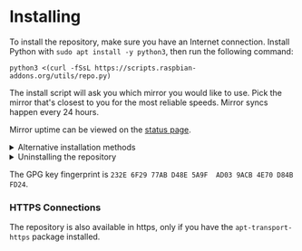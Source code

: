 # Installing

To install the repository, make sure you have an Internet connection. Install Python with `sudo apt install -y python3`, then run the following command:

```
python3 <(curl -fSsL https://scripts.raspbian-addons.org/utils/repo.py)
```
The install script will ask you which mirror you would like to use. Pick the mirror that's closest to you for the most reliable speeds. Mirror syncs happen every 24 hours.

Mirror uptime can be viewed on the [status page](https://status.raspbian-addons.org/).

<details>
<summary> Alternative installation methods </summary>
  
 First, install <code>extrepo</code>.
  
```
sudo apt install -y extrepo
```
 Then, enable the Raspbian Addons repository.
```
extrepo enable raspbian-addons
```
</details>

<details>
<summary> Uninstalling the repository </summary>

  To uninstall, execute this command. 
```
bash <(curl -fSsL https://scripts.raspbian-addons.org/utils/uninstall.sh)
```

  If you installed the repository using <code>extrepo</code>, skip the step above and simply run the following:
```
extrepo disable raspbian-addons
```
   
   Please note that uninstalling the repository will not remove any of the software installed using it.
</details>

The GPG key fingerprint is `232E 6F29 77AB D48E 5A9F  AD03 9ACB 4E70 D84B FD24`.
  
### HTTPS Connections
  
The repository is also available in https, only if you have the `apt-transport-https` package installed.
